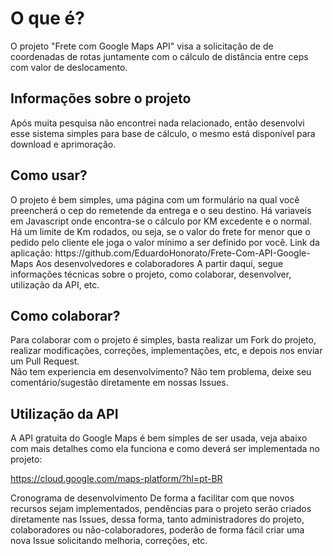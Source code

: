 <h1> O que é?</h1>
O projeto "Frete com Google Maps API" visa a solicitação de de coordenadas de rotas juntamente com o cálculo de distância entre ceps com valor de deslocamento.

<h2>Informações sobre o projeto</h2>
Após muita pesquisa não encontrei nada relacionado, então desenvolvi esse sistema simples para base de cálculo, o mesmo está disponível para download e aprimoração.

<h2>Como usar?</h2>
O projeto é bem simples, uma página com um formulário na qual você preencherá o cep do remetende da entrega e o seu destino. Há variaveis em Javascript onde encontra-se o cálculo por KM excedente e o normal. Há um limite de Km rodados, ou seja, se o valor do frete for menor que o pedido pelo cliente ele joga o valor mínimo a ser definido por você.
Link da aplicação: https://github.com/EduardoHonorato/Frete-Com-API-Google-Maps
Aos desenvolvedores e colaboradores
A partir daqui, segue informações técnicas sobre o projeto, como colaborar, desenvolver, utilização da API, etc.
<br>
<h2>Como colaborar?</h2>
Para colaborar com o projeto é simples, basta realizar um Fork do projeto, realizar modificações, correções, implementações, etc, e depois nos enviar um Pull Request.
<br>
Não tem experiencia em desenvolvimento? Não tem problema, deixe seu comentário/sugestão diretamente em nossas Issues.
<br>
<h2>Utilização da API</h2>
A API gratuita do Google Maps é bem simples de ser usada, veja abaixo com mais detalhes como ela funciona e como deverá ser implementada no projeto:

https://cloud.google.com/maps-platform/?hl=pt-BR

Cronograma de desenvolvimento
De forma a facilitar com que novos recursos sejam implementados, pendências para o projeto serão criados diretamente nas Issues, dessa forma, tanto administradores do projeto, colaboradores ou não-colaboradores, poderão de forma fácil criar uma nova Issue solicitando melhoria, correções, etc.
